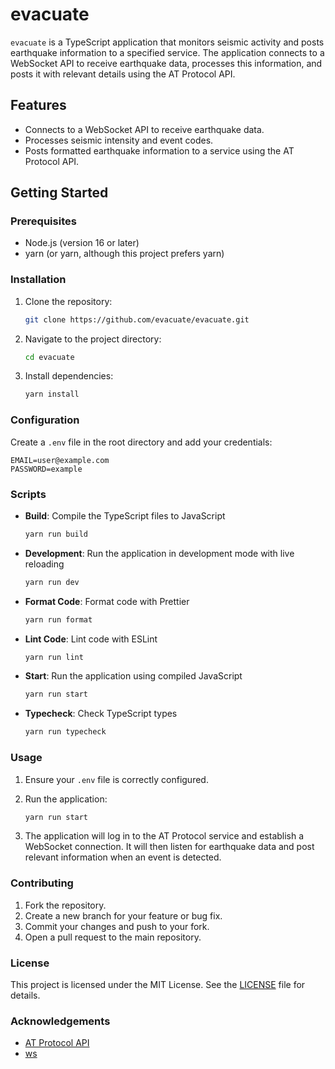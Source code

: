 # evacuate

<!-- Service names must be lower case. -->

`evacuate` is a TypeScript application that monitors seismic activity and posts earthquake information to a specified service. The application connects to a WebSocket API to receive earthquake data, processes this information, and posts it with relevant details using the AT Protocol API.

## Features

- Connects to a WebSocket API to receive earthquake data.
- Processes seismic intensity and event codes.
- Posts formatted earthquake information to a service using the AT Protocol API.

## Getting Started

### Prerequisites

- Node.js (version 16 or later)
- yarn (or yarn, although this project prefers yarn)

### Installation

1. Clone the repository:

   ```bash
   git clone https://github.com/evacuate/evacuate.git
   ```

2. Navigate to the project directory:

   ```bash
   cd evacuate
   ```

3. Install dependencies:

   ```bash
   yarn install
   ```

### Configuration

Create a `.env` file in the root directory and add your credentials:

```
EMAIL=user@example.com
PASSWORD=example
```

### Scripts

- **Build**: Compile the TypeScript files to JavaScript

  ```bash
  yarn run build
  ```

- **Development**: Run the application in development mode with live reloading

  ```bash
  yarn run dev
  ```

- **Format Code**: Format code with Prettier

  ```bash
  yarn run format
  ```

- **Lint Code**: Lint code with ESLint

  ```bash
  yarn run lint
  ```

- **Start**: Run the application using compiled JavaScript

  ```bash
  yarn run start
  ```

- **Typecheck**: Check TypeScript types

  ```bash
  yarn run typecheck
  ```

### Usage

1. Ensure your `.env` file is correctly configured.
2. Run the application:

   ```bash
   yarn run start
   ```

3. The application will log in to the AT Protocol service and establish a WebSocket connection. It will then listen for earthquake data and post relevant information when an event is detected.

### Contributing

1. Fork the repository.
2. Create a new branch for your feature or bug fix.
3. Commit your changes and push to your fork.
4. Open a pull request to the main repository.

### License

This project is licensed under the MIT License. See the [LICENSE](LICENSE) file for details.

### Acknowledgements

- [AT Protocol API](https://github.com/bluesky-social/atproto)
- [ws](https://github.com/websockets/ws)
